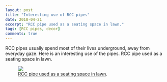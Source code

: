 ```yaml
---
layout: post
title: "Interesting use of RCC pipes"
date: 2018-04-21
excerpt: "RCC pipe used as a seating space in lawn."
tags: [RCC pipes, decor]
comments: true
---
```


RCC pipes usually spend most of  their lives underground, away from everyday gaze. Here is an interesting use of the pipes. RCC pipe used as a seating space in lawn.

<figure>
	<a href="https://pbs.twimg.com/media/DahxH04VAAAwISy.jpg"><img src="https://pbs.twimg.com/media/DahxH04VAAAwISy.jpg"></a>
	<figcaption><a href="https://twitter.com/rcc_pipes/status/984160913669275648" title="RCC pipe used as a seating space in lawn.">RCC pipe used as a seating space in lawn</a>.</figcaption>
</figure>